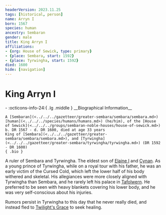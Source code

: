 ```yaml
---
headerVersion: 2023.11.25
tags: [historical, person]
name: Arryn I
born: 1567
species: human
ancestry: Sembaran
gender: male
title: King Arryn I
affiliations:
- {org: House of Sewick, type: primary}
- {place: Sembara, start: 1592}
- {place: Tyrwingha, start: 1592}
died: 1600
hide: [navigation]
---
```

# King Arryn I
<div class="grid cards ext-narrow-margin ext-one-column" markdown>
- :octicons-info-24:{ .lg .middle } __Biographical Information__

    A [Sembaran](<../../../gazetteer/greater-sembara/sembara/sembara.md>) [human](<../../../species/humans/humans.md>) (he/him), of the [House of Sewick](<../../../groups/sembaran-noble-houses/house-of-sewick.md>)  
    b. DR 1567 - d. DR 1600, died at age 33 years  
    King of [Sembara](<../../../gazetteer/greater-sembara/sembara/sembara.md>), and [Tyrwingha](<../../../gazetteer/greater-sembara/tyrwingha/tyrwingha.md>) (DR 1592 - DR 1600)  
    { .bio }

</div>


A ruler of Sembara and Tyrwingha. The eldest son of [Elaine I](<./elaine-i.md>) and [Cynan](<./cynan.md>). As a young prince of Tyrwingha, while on a royal tour with his father, he was an early victim of the Cursed Cold, which left the lower half of his body withered and skeletal. His allegiances were more closely aligned with Tyrwingha than Sembara, and he rarely left his palace in [Tafolwern](<../../../gazetteer/greater-sembara/tyrwingha/tafolwern.md>). He preferred to be seen with heavy blankets covering his lower body, and he was very self-conscious about his injuries.

Rumors persist in Tyrwingha to this day that he never really died, and instead fled to [Twilight's Grace](<../../../cosmology/multiverse/echo-realms/feywild/twilight-s-grace.md>) to seek healing.

